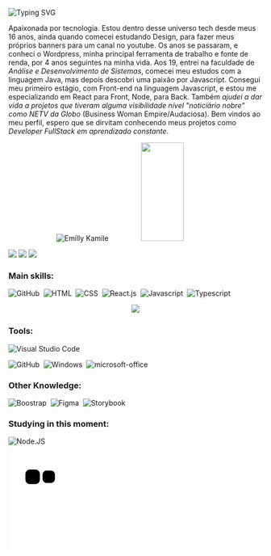 ![Typing SVG](https://readme-typing-svg.herokuapp.com/?color=FD5800&size=35&center=true&vCenter=true&width=1000&lines=OII,+meu+Nome+é+Emilly+Kamile;Eu+tenho+20+anos+de+idade;Eu+sou+do+Brasil,+PE;+Sou+Desenvolvedora+Web;Seja+Bem-Vindo(a)!+:%29)


Apaixonada por tecnologia. Estou dentro desse universo tech desde meus 16 anos, ainda quando comecei estudando Design, para fazer meus próprios banners para um canal no youtube. Os anos se passaram, e conheci o  Wordpress, minha principal ferramenta de trabalho e fonte de renda, por 4 anos seguintes na minha vida. Aos 19, entrei na faculdade de *Análise e Desenvolvimento de Sistemas*, comecei meu estudos com a linguagem Java, mas depois descobri uma paixão por Javascript. Consegui meu primeiro estágio, com Front-end na linguagem Javascript, e estou me especializando em React para Front, Node, para Back. Também *ajudei a dar vida a projetos que tiveram alguma visibilidade nível "noticiário nobre" como NETV da Globo* (Business Woman Empire/Audaciosa). Bem vindos ao meu perfil, espero que se dirvitam conhecendo meus projetos como *Developer FullStack em aprendizado constante*.

  
<div align="center">  
  <img width="49%" height="195px" src="https://github-readme-stats.vercel.app/api?username=emillykamile&show_icons=true&count_private=true&hide_border=true&title_color=00bfbf&icon_color=00bfbf&text_color=c9d1d9&bg_color=0d1117" alt="Emilly Kamile" /> 
  <img width="41%" height="195px" src="https://github-readme-stats.vercel.app/api/top-langs/?username=emillykamile&layout=compact&hide_border=true&title_color=00bfbf&text_color=00bfbf&bg_color=0d1117" />
</div>
 

  <a href ="https://portfolio-emillykamile.vercel.app/"><img src="https://img.shields.io/static/v1?label=Dev&message=Portfolio&color=FD5800" target="_blank"></a>
  <a href = "mailto:emillykamile.contato@gmail.com"><img src="https://img.shields.io/static/v1?label=G&message=Gmail&color=FD5800" target="_blank"></a>
  <a href="https://www.linkedin.com/in/emillykamile"><img src="https://img.shields.io/static/v1?label=In&message=Linkedin&color=FD5800" target="_blank"></a> 
 


### Main skills:
![GitHub](https://img.shields.io/badge/-GitHub-0D1117?style=for-the-badge&logo=github&labelColor=0D1117)&nbsp;
![HTML](https://img.shields.io/badge/-html-0D1117?style=for-the-badge&logo=HTML&labelColor=#DD4B25)&nbsp;
![CSS](https://img.shields.io/badge/-CSS-0D1117?style=for-the-badge&logo=CSS3&logoColor=1572B6&labelColor=0D1117)&nbsp;
![React.js](https://img.shields.io/badge/-React.js-0D1117?style=for-the-badge&logo=react&labelColor=0D1117)&nbsp;
![Javascript](https://img.shields.io/badge/-Javascript-0D1117?style=for-the-badge&logo=javascript&logoColor=E4C817&labelColor=0D1117)&nbsp; 
![Typescript](https://img.shields.io/badge/-Typescript-0D1117?style=for-the-badge&logo=typescript&logoColor=2F74C0&labelColor=0D1117)&nbsp; 


<!-- ![Contribution](https://activity-graph.herokuapp.com/graph?username=emillykamile&theme=gotham&hide_border=true&area=true) -->

<p align="center">
  <img src="https://github-profile-trophy.vercel.app/?username=emillykamile&theme=dracula&row=2&no-bg=true&column=3&margin-w=15&margin-h=15" />
</p>

### Tools:
![Visual Studio Code](https://img.shields.io/badge/-Visual%20Studio%20Code-0D1117?style=for-the-badge&logo=visual-studio-code&logoColor=007ACC&labelColor=0D1117)&nbsp;
<!-- ![Git](https://img.shields.io/badge/-Git-0D1117?style=for-the-badge&logo=git&labelColor=0D1117)&nbsp; -->
![GitHub](https://img.shields.io/badge/-GitHub-0D1117?style=for-the-badge&logo=github&labelColor=0D1117)&nbsp;
![Windows](https://img.shields.io/badge/-Windows-0D1117?style=for-the-badge&logo=windows&labelColor=0D1117)&nbsp;
![microsoft-office](https://img.shields.io/badge/-microsoft_office-0D1117?style=for-the-badge&logo=microsoft-office&labelColor=0D1117)&nbsp;

### Other Knowledge:
![Boostrap](https://img.shields.io/badge/-boostrap-0D1117?style=for-the-badge&logo=bootstrap&labelColor=0D1117)&nbsp;
![Figma](https://img.shields.io/badge/-figma-0D1117?style=for-the-badge&logo=figma&labelColor=0D1117)&nbsp;
![Storybook](https://img.shields.io/badge/-Storybook-0D1117?style=for-the-badge&logo=storybook&logoColor=F74581&labelColor=0D1117)&nbsp;


### Studying in this moment:
![Node.JS](https://img.shields.io/badge/-Node.JS-0D1117?style=for-the-badge&logo=node.js&labelColor=0D1117&textColor=0D1117)&nbsp;

![Snake animation](https://github.com/MayconSlv/MayconSlv/blob/output/github-contribution-grid-snake.svg)

